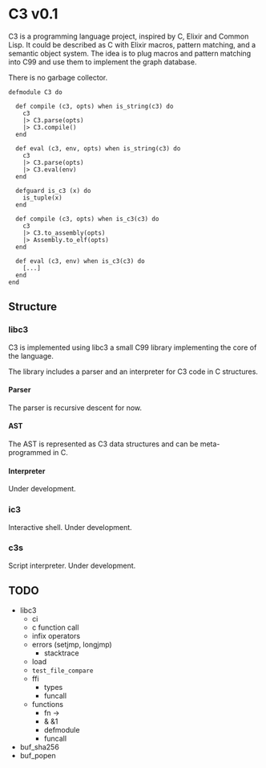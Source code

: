 # C3 v0.1

C3 is a programming language project, inspired by C, Elixir and
Common Lisp. It could be described as C with Elixir macros, pattern
matching, and a semantic object system. The idea is to plug macros and
pattern matching into C99 and use them to implement the graph database.

There is no garbage collector.

```
defmodule C3 do
  
  def compile (c3, opts) when is_string(c3) do
    c3
    |> C3.parse(opts)
    |> C3.compile()
  end

  def eval (c3, env, opts) when is_string(c3) do
    c3
    |> C3.parse(opts)
    |> C3.eval(env)
  end

  defguard is_c3 (x) do
    is_tuple(x)
  end

  def compile (c3, opts) when is_c3(c3) do
    c3
    |> C3.to_assembly(opts)
    |> Assembly.to_elf(opts)
  end

  def eval (c3, env) when is_c3(c3) do
    [...]
  end
end
```

## Structure

### libc3

C3 is implemented using libc3 a small C99 library implementing the core
of the language.

The library includes a parser and an interpreter for C3 code in C structures.

#### Parser

The parser is recursive descent for now.

#### AST

The AST is represented as C3 data structures and can be meta-programmed in C.

#### Interpreter

Under development.


### ic3

Interactive shell. Under development.


### c3s

Script interpreter. Under development.


## TODO

 - libc3
   - ci
   - c function call
   - infix operators
   - errors (setjmp, longjmp)
     - stacktrace
   - load
   - `test_file_compare`
   - ffi
     - types
     - funcall
   - functions
     - fn ->
     - & &1
     - defmodule
     - funcall
  - buf_sha256
  - buf_popen

